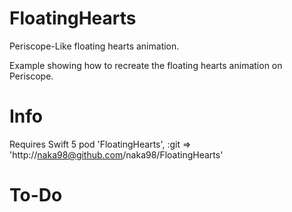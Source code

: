 # FloatingHearts
Periscope-Like floating hearts animation.

Example showing how to recreate the floating hearts animation on Periscope.

# Info
Requires Swift 5
pod 'FloatingHearts', :git => 'http://naka98@github.com/naka98/FloatingHearts'

# To-Do

